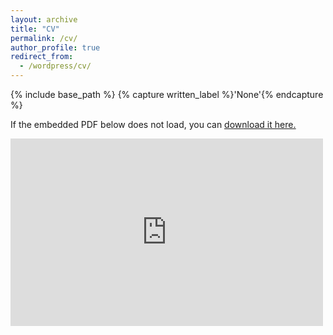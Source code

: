 ```yaml
---
layout: archive
title: "CV"
permalink: /cv/
author_profile: true
redirect_from:
  - /wordpress/cv/
---
```



{% include base_path %}
{% capture written_label %}'None'{% endcapture %}

If the embedded PDF below does not load, you can <u><a href="https://www.overleaf.com/project/5b5a5ddf600ca67d88174db7/detached">download it here.</a></u>
<br/>

<embed src="https://www.overleaf.com/project/5b5a5ddf600ca67d88174db7/detached" style="width:500px; height: 300px;" />
